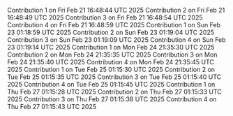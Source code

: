 
Contribution 1 on Fri Feb 21 16:48:44 UTC 2025
Contribution 2 on Fri Feb 21 16:48:49 UTC 2025
Contribution 3 on Fri Feb 21 16:48:54 UTC 2025
Contribution 4 on Fri Feb 21 16:48:59 UTC 2025
Contribution 1 on Sun Feb 23 01:18:59 UTC 2025
Contribution 2 on Sun Feb 23 01:19:04 UTC 2025
Contribution 3 on Sun Feb 23 01:19:09 UTC 2025
Contribution 4 on Sun Feb 23 01:19:14 UTC 2025
Contribution 1 on Mon Feb 24 21:35:30 UTC 2025
Contribution 2 on Mon Feb 24 21:35:35 UTC 2025
Contribution 3 on Mon Feb 24 21:35:40 UTC 2025
Contribution 4 on Mon Feb 24 21:35:45 UTC 2025
Contribution 1 on Tue Feb 25 01:15:30 UTC 2025
Contribution 2 on Tue Feb 25 01:15:35 UTC 2025
Contribution 3 on Tue Feb 25 01:15:40 UTC 2025
Contribution 4 on Tue Feb 25 01:15:45 UTC 2025
Contribution 1 on Thu Feb 27 01:15:28 UTC 2025
Contribution 2 on Thu Feb 27 01:15:33 UTC 2025
Contribution 3 on Thu Feb 27 01:15:38 UTC 2025
Contribution 4 on Thu Feb 27 01:15:43 UTC 2025

